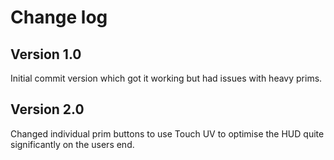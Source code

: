 # Change log

## Version 1.0
Initial commit version which got it working but had issues with heavy prims.

## Version 2.0
Changed individual prim buttons to use Touch UV to optimise the HUD quite significantly on the users end.
